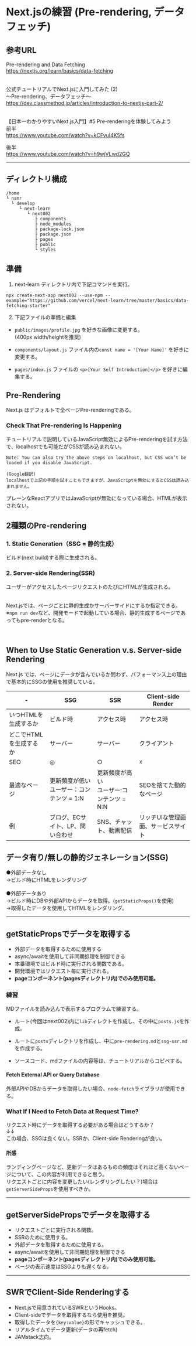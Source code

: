 # Next.jsの練習 (Pre-rendering, データフェッチ)

## 参考URL

Pre-rendering and Data Fetching  
https://nextjs.org/learn/basics/data-fetching  
<br />

公式チュートリアルでNext.jsに入門してみた (2) <br />
〜Pre-rendering、データフェッチ〜<br />
https://dev.classmethod.jp/articles/introduction-to-nextjs-part-2/  
<br />

【日本一わかりやすいNext.js入門】#5 Pre-renderingを体験してみよう<br>
前半<br>
https://www.youtube.com/watch?v=kCFvuI4K5fs  

後半<br>
https://www.youtube.com/watch?v=h9wjVLwd2GQ  

---

## ディレクトリ構成

```
/home
└ nsmr
  └ develop
     └ next-learn
        └ next002
           ├ components
           ├ node_modules
           ├ package-lock.json
           ├ package.json
           ├ pages
           ├ public
           └ styles
```

## 準備

1. next-learn ディレクトリ内で下記コマンドを実行。

```
npx create-next-app next002 --use-npm --example="https://github.com/vercel/next-learn/tree/master/basics/data-fetching-starter"
```

2. 下記ファイルの準備と編集

- `public/images/profile.jpg` を好きな画像に変更する。  
 (400px width/heightを推奨)  

- `components/layout.js` ファイル内の`const name = '[Your Name]'` を好きに変更する。

- `pages/index.js` ファイルの `<p>[Your Self Introduction]</p>` を好きに編集する。  


## Pre-Rendering

Next.js はデフォルトで全ページPre-renderingである。

### Check That Pre-rendering Is Happening

チュートリアルで説明しているJavaScript無効によるPre-renderingを試す方法で、localhostでも可能だがCSSが読み込まれない。
```
Note: You can also try the above steps on localhost, but CSS won’t be loaded if you disable JavaScript.

(Google翻訳)
localhostで上記の手順を試すこともできますが、JavaScriptを無効にするとCSSは読み込まれません。
```

プレーンなReactアプリではJavaScriptが無効になっている場合、HTMLが表示されない。  

## 2種類のPre-rendering

### 1. Static Generation（SSG = 静的生成）
ビルド(next build)する際に生成される。


### 2. Server-side Rendering(SSR)
ユーザーがアクセスしたページリクエストのたびにHTMLが生成される。
<br>
<br>

Next.jsでは、ページごとに静的生成かサーバーサイドにするか指定できる。  
※`npm run dev`など、開発モードで起動している場合、静的生成するページであってもpre-renderとなる。

<br>

## When to Use Static Generation v.s. Server-side Rendering


Next.js では、ページにデータが含んでいるか問わず、パフォーマンス上の理由で基本的にSSGの使用を推奨している。

| -    | SSG  | SSR  | Client-side Render |
| ---- | ---- | ---- | ----               |
| いつHTMLを生成するか | ビルド時 | アクセス時 | アクセス時 |
| どこでHTMLを生成するか | サーバー | サーバー | クライアント |
| SEO | ◎ | ○ | ☓ |
| 最適なページ | 更新頻度が低い<br>ユーザー：コンテンツ = 1:N | 更新頻度が高い<br>ユーザー:コンテンツ = N:N | SEOを捨てた動的なページ |
| 例 | ブログ、ECサイト、LP、問い合わせ | SNS、チャット、動画配信 | リッチUIな管理画面、サービスサイト |


## データ有り/無しの静的ジェネレーション(SSG)

●外部データなし<br>
→ビルド時にHTMLをレンダリング<br>
<br>
●外部データあり<br>
→ビルド時にDBや外部APIからデータを取得。(`getStaticProps()`を使用)<br>
→取得したデータを使用してHTMLをレンダリング。<br>

---

## getStaticPropsでデータを取得する

- 外部データを取得するために使用する
- async/awaitを使用して非同期処理を制御できる
- 本番環境ではビルド時に実行される関数である。
- 開発環境ではリクエスト毎に実行される。
- **pageコンポーネント(pagesディレクトリ内)でのみ使用可能。**


### 練習

MDファイルを読み込んで表示するプログラムで練習する。

- ルート(今回はnext002)内に`lib`ディレクトを作成し、その中に`posts.js`を作成。

- ルートに`posts`ディレクトリを作成し、中に`pre-rendering.md`と`ssg-ssr.md`を作成する。

- ソースコード、mdファイルの内容等は、チュートリアルからコピペする。

#### Fetch External API or Query Database

外部APIやDBからデータを取得したい場合、`node-fetch`ライブラリが使用できる。

### What If I Need to Fetch Data at Request Time?
リクエスト時にデータを取得する必要がある場合はどうするか？<br>
↓↓<br>
この場合、SSGは良くない。SSRか、Client-side Renderingが良い。


#### 所感
ランディングページなど、更新データはあるものの頻度はそれほど高くないページについて、この内容が利用できると思う。  
リクエストごとに内容を変更したい(レンダリングしたい？)場合は`getServerSideProps`を使用すべきか。


---

## getServerSidePropsでデータを取得する

- リクエストごとに実行される関数。
- SSRのために使用する。
- 外部データを取得するために使用する。
- async/awaitを使用して非同期処理を制御できる
- **pageコンポーネント(pagesディレクトリ内)でのみ使用可能。**
- ページの表示速度はSSGよりも遅くなる。


---

## SWRでClient-Side Renderingする

- Next.jsで用意されているSWRというHooks。
- Client-sideでデータを取得するなら使用を推奨。
- 取得したデータを`{key:value}`の形でキャッシュできる。
- リアルタイムでデータ更新(データの再fetch)
- JAMstack志向。



